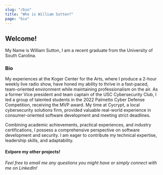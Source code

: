 ```yaml
---
slug: "/bio"
title: "Who is William Sutton?"
page: "bio"
---
```


## Welcome!
My Name is William Sutton, I am a recent graduate from the University of South Carolina.  

### Bio
My experiences at the Koger Center for the Arts, where I produce a 2-hour weekly live radio show, have honed my ability to thrive in a fast-paced, team-oriented environment while maintaining professionalism on the air. As a former Vice president and team captain of the USC Cybersecurity Club, I led a group of talented students in the 2022 Palmetto Cyber Defense Competition, receiving the MVP award. My time at Cycrypt, a local cybersecurity solutions firm, provided valuable real-world experience in consumer-oriented software development and meeting strict deadlines.

Combining academic achievements, practical experiences, and industry certifications, I possess a comprehensive perspective on software development and security. I am eager to contribute my technical expertise, leadership skills, and adaptability.

#### Exlpore my other projects!

*Feel free to email me any questions you might have or simply connect with me on LinkedIn!*




